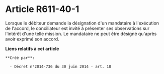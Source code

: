 # Article R611-40-1

Lorsque le débiteur demande la désignation d'un mandataire à l'exécution de l'accord, le conciliateur est invité à présenter
ses observations sur l'intérêt d'une telle mission. Le mandataire ne peut être désigné qu'après avoir exprimé son accord.

**Liens relatifs à cet article**

	**Créé par**:

	  - Décret n°2014-736 du 30 juin 2014 - art. 18
